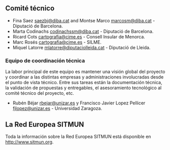 ## Comité técnico
- Fina Saez <saezbj@diba.cat> and Montse Marco <marcosm@diba.cat> - Diputació de Barcelona.
- Marta Codinachs <codinachssm@diba.cat> - Diputació de Barcelona.
- Ricard Cots <cartografia@cime.es> - Consell Insular de Menorca.
- Marc Rosés <cartografia@cime.es> - SILME.
- Miquel Latorre <mlatorre@diputaciolleida.cat> - Diputació de Lleida.

### Equipo de coordinación técnica
La labor principal de este equipo es mantener una visión global del proyecto y coordinar a las distintas empresas y administraciones involucradas desde el punto de vista técnico. Entre sus tareas están la documentación técnica, la validación de propuestas y entregables, el asesoramiento tecnológico al comité técnico del proyecto, etc.

- Rubén Béjar <rbejar@unizar.es> y Francisco Javier Lopez Pellicer <fjlopez@unizar.es> - Universidad Zaragoza.

## La Red Europea SITMUN
Toda la información sobre la Red Europea SITMUN está disponible en <http://www.sitmun.org>.
